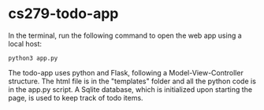 # cs279-todo-app

In the terminal, run the following command to open the web app using a local host:
```
python3 app.py
```

The todo-app uses python and Flask, following a Model-View-Controller structure. 
The html file is in the "templates" folder and all the python code is in the 
app.py script. A Sqlite database, which is initialized upon starting the page,
 is used to keep track of todo items.  